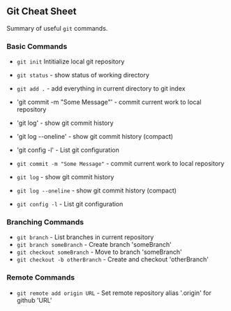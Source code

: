 ## Git Cheat Sheet


Summary of useful `git` commands.

### Basic Commands
* `git init` Intitialize local git repository
* `git status` - show status of working directory
* `git add .` - add everything in current directory to git index

* 'git commit -m "Some Message"' - commit current work to local repository
* 'git log' - show git commit history
* 'git log --oneline' - show git commit history (compact)
* 'git config -l' - List git configuration

* `git commit -m "Some Message"` - commit current work to local repository
* `git log` - show git commit history
* `git log --oneline` - show git commit history (compact)
* `git config -l` - List git configuration



### Branching Commands
* `git branch` - List branches in current repository
* `git branch someBranch` - Create branch 'someBranch'
* `git checkout someBranch` - Move to branch 'someBranch'
* `git checkout -b otherBranch` - Create and checkout 'otherBranch'

### Remote Commands
* `git remote add origin URL` - Set remote repository alias '.origin' for github 'URL'
